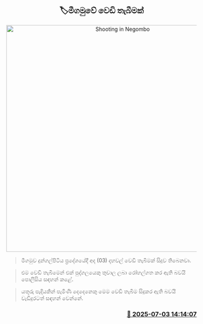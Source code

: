 <p align='center'><b><h2 align='center' title='Shooting in Negombo'>🏷මීගමුවේ වෙඩි තැබීමක්</h2></b></p>
<p align='center'><img src='https://helakuru.sgp1.cdn.digitaloceanspaces.com/esana/images/lib/crime-death.jpg' width='600' alt='Shooting in Negombo'></p>

> මීගමුව දුන්ගල්පිටිය ප්‍රදේශයේදී අද (03) දහවල් වෙඩි තැබීමක් සිදුව තිබෙනවා.

> එම වෙඩි තැබීමෙන් එක් පුද්ගලයෙකු තුවාල ලබා රෝහල්ගත කර ඇති බවයි පොලීසිය සඳහන් කළේ.

> යතුරු පැදියකින් පැමිණි දෙදෙනෙකු මෙම වෙඩි තැබීම සිදුකර ඇති බවයි වැඩිදුරටත් සඳහන් වෙන්නේ.



<h3 align='right'><a href='https://www.helakuru.lk/esana/p/111559/'>📅 2025-07-03 14:14:07</a></h3>
